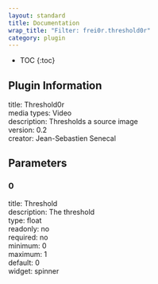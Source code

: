 ```yaml
---
layout: standard
title: Documentation
wrap_title: "Filter: frei0r.threshold0r"
category: plugin
---
```

* TOC
{:toc}

## Plugin Information

title: Threshold0r  
media types:
Video  
description: Thresholds a source image  
version: 0.2  
creator: Jean-Sebastien Senecal  

## Parameters

### 0

title: Threshold    
description:
The threshold  
type: float  
readonly: no  
required: no  
minimum: 0  
maximum: 1  
default: 0  
widget: spinner  

